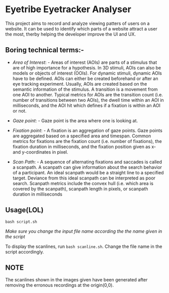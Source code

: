 # Eyetribe Eyetracker Analyser
This project aims to record and analyze viewing patters of users on a website. It can be used to identify which parts of a website attract a user the most, therby helping the developer improve the UI and UX.

## Boring technical terms:-
- *Area of Interest*: - Areas of interest (AOIs) are parts of a stimulus that are of high importance for a hypothesis. In 3D stimuli, AOIs can also be models or objects of interest (OOIs). For dynamic stimuli, dynamic AOIs have to be defined. AOIs can either be created beforehand or after an eye tracking experiment. Usually, AOIs are created based on the semantic information of the stimulus. A transition is a movement from one AOI to another. Typical metrics for AOIs are the transition count (i.e. number of transitions between two AOIs), the dwell time within an AOI in milliseconds, and the AOI hit which defines if a fixation is within an AOI or not.
- *Gaze point*: - Gaze point is the area where one is looking at.

- *Fixation point*: - A fixation is an aggregation of gaze points. Gaze points are aggregated based on a specified area and timespan. Common metrics for fixations are the fixation count (i.e. number of fixations), the fixation duration in milliseconds, and the fixation position given as x- and y-coordinates in pixel.

- *Scan Path*: - A sequence of alternating fixations and saccades is called a scanpath. A scanpath can give information about the search behavior of a participant. An ideal scanpath would be a straight line to a specified target. Deviance from this ideal scanpath can be interpreted as poor search. Scanpath metrics include the convex hull (i.e. which area is covered by the scanpath), scanpath length in pixels, or scanpath duration in milliseconds

## Usage(LOL)
`
    bash script.sh
`

_Make sure you change the input file name according the the name given in the script_

To display the scanlines, run `bash scanline.sh`. Change the file name in the script accordingly.

## NOTE
The scanlines shown in the images given have been generated after removing the erronous recordings at the origin(0,0).
